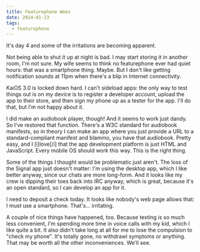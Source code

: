 ```yaml
---
title: Featurephone Woes
date: 2024-01-23
tags:
  - featurephone
---
```


It's day 4 and some of the irritations are becoming apparent.

Not being able to shut it up at night is bad.
I may start storing it in another room, I'm not sure.
My wife seems to think no featurephone ever had quiet hours:
that was a smartphone thing.
Maybe. But I don't like getting notification sounds
at 11pm when there's a blip in Internet connectivity.

KaiOS 3.0 is locked down hard.
I can't sideload apps:
the only way to test things out is on my device is to register a developer account,
upload the app to their store,
and then sign my phone up as a tester for the app.
I'll do that, but I'm not happy about it.

I did make an audiobook player, though!
And it seems to work just dandy.
So I've restored that function.
There's a W3C standard for audiobook manifests,
so in theory I can make an app where you just provide a URL to a standard-compliant manifest and blammo,
you have that audiobook.
Pretty easy,
and I [i]love[/i] that the app development platform is just HTML and JavaScript.
Every mobile OS should work this way. This is the right thing.

Some of the things I thought would be problematic just aren't.
The loss of the Signal app just doesn't matter:
I'm using the desktop app,
which I like better anyway,
since our chats are more long-form. 
And it looks like my crew is dipping their toes back into IRC anyway,
which is great,
because it's an open standard,
so I can develop an app for it.

I need to deposit a check today.
It looks like nobody's web page allows that:
I must use a smartphone.
That's... irritating. 

A couple of nice things have happened, too.
Because texting is so much less convenient,
I'm spending more time in voice calls with my kid,
which I like quite a bit.
It also didn't take long at all for me to lose the compulsion to "check my phone".
It's totally gone,
no withdrawl symptoms or anything.
That may be worth all the other inconveniences.
We'll see.
